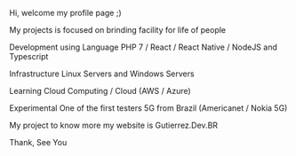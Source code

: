 Hi, welcome my profile page ;)

My projects is focused on brinding facility for life of people

Development using Language
PHP 7 / React / React Native / NodeJS and Typescript

Infrastructure
Linux Servers and Windows Servers

Learning
Cloud Computing / Cloud (AWS / Azure)

Experimental
One of the first testers 5G from Brazil (Americanet / Nokia 5G)

My project to know more my website is Gutierrez.Dev.BR

Thank, See You
